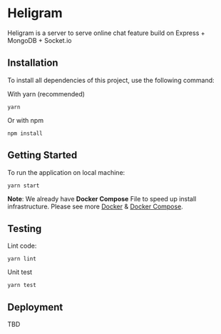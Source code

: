 # Heligram

Heligram is a server to serve online chat feature build on Express + MongoDB + Socket.io

## Installation

To install all dependencies of this project, use the following command:

With yarn (recommended)

```
yarn
```

Or with npm

```
npm install
```

## Getting Started

To run the application on local machine:

```
yarn start
```

**Note**: We already have __Docker Compose__ File to speed up install infrastructure. Please see more [Docker](https://www.docker.com/) & [Docker Compose](https://docs.docker.com/compose/).

## Testing

Lint code:

```
yarn lint
```

Unit test

```
yarn test
```

## Deployment

TBD
